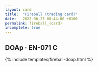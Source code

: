 ```yaml
---
layout: card
title:  "Fireball (trading card)"
date:   2022-06-25 08:44:00 +0100
permalink: fireball_(card)
incomplete: true
---
```


## DOAp &middot; EN-071 C

{% include templates/fireball-doap.html %}